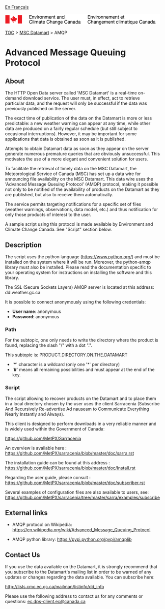 [En Français](amqp_fr.md)

![ECCC logo](../img_eccc-logo.png)

[TOC](../readme_en.md) > [MSC Datamart](readme_en.md) > AMQP


# Advanced Message Queuing Protocol

## About

The HTTP Open Data server called 'MSC Datamart' is a real-time on-demand download service.  The user must, in effect, act to retrieve particular data, and the request will only be successful if the data was previously published on the server.  

The exact time of publication of the data on the Datamart is more or less predictable: a new weather warning can appear at any time, while other data are produced on a fairly regular schedule (but still subject to occasional interruptions).  However, it may be important for some applications that data is obtained as soon as it is published.   

Attempts to obtain Datamart data as soon as they appear on the server generate numerous premature queries that are obviously unsuccessful. This motivates the use of a more elegant and convenient solution for users.    

To facilitate the retrieval of timely data on the MSC Datamart, the Meteorological Service of Canada (MSC) has set up a data wire for announcing file availability on the MSC Datamart.  This data wire uses the 'Advanced Message Queuing Protocol' (AMQP) protocol, making it  possible not only to be notified of the availability of products on the Datamart as they are published, but also to receive them automatically. 

The service permits targeting notifications for a specific set of files (weather warnings, observations, data model, etc.) and thus notification for only those products of interest to the user.

A sample script using this protocol is made available by Environment and Climate Change Canada.  See "Script" section below.


## Description

The script uses the python language (https://www.python.org/) and must be installed on the system where it will be run.  Moreover, the python-amqp library must also be installed.  Please read the documentation specific to your operating system for instructions on installing the software and this library.

The SSL (Secure Sockets Layers) AMQP server is located at this address: dd.weather.gc.ca

It is possible to connect anonymously using the following credentials:

- __User name__: anonymous
- __Password__: anonymous 

### Path

For the subtopic, one only needs to  write the directory where the product is found, replacing the slash "/" with a dot ".".

This subtopic is: PRODUCT.DIRECTORY.ON.THE.DATAMART

- '__*__'  character is a wildcard (only one '*' per directory)
- '__#__'  means all remaining possibilities and must appear at the end of the key.

### Script

The script allowing to recover products on the Datamart and to place them in a local directory chosen by the user uses the client Sarracenia (Subscribe And Recursively Re-advertise Ad nauseam to Communicate Everything Nearly Instantly and Always).

This client is designed to perform downloads in a very reliable manner and is widely used within the Government of Canada:

https://github.com/MetPX/Sarracenia 

An overview is available here : https://github.com/MetPX/sarracenia/blob/master/doc/sarra.rst 

The installation guide can be found at this address :  
https://github.com/MetPX/sarracenia/blob/master/doc/Install.rst

Regarding the user guide, please consult : 
https://github.com/MetPX/sarracenia/blob/master/doc/subscriber.rst

Several examples of configuration files are also available to users, see:
https://github.com/MetPX/sarracenia/tree/master/sarra/examples/subscribe


## External links

* AMQP protocol on Wikipedia:
https://en.wikipedia.org/wiki/Advanced_Message_Queuing_Protocol

* AMQP python library: 
https://pypi.python.org/pypi/amqplib 


## Contact Us

If you use the data available on the Datamart, it is strongly recommend that you subscribe to the Datamart's mailing list in order to be warned of any updates or changes regarding the data available. You can subscribe here:

http://lists.cmc.ec.gc.ca/mailman/listinfo/dd_info 

Please use the following address to contact us for any comments or questions: ec.dps-client.ec@canada.ca 
